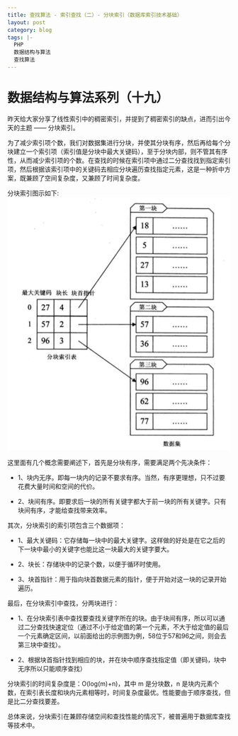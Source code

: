 ```yaml
---
title: 查找算法 - 索引查找（二）- 分块索引（数据库索引技术基础）
layout: post
category: blog
tags: |-
  PHP
  数据结构与算法
  查找算法
---
```


# 数据结构与算法系列（十九）

昨天给大家分享了线性索引中的稠密索引，并提到了稠密索引的缺点，进而引出今天的主题 —— 分块索引。

为了减少索引项个数，我们对数据集进行分块，并使其分块有序，然后再给每个分块建立一个索引项（索引值是分块中最大关键码），至于分块内部，则不管其有序性，从而减少索引项的个数。在查找的时候在索引项中通过二分查找找到指定索引项，然后根据该索引项中的关键码去相应分块遍历查找指定元素，这是一种折中方案，既兼顾了空间复杂度，又兼顾了时间复杂度。

分块索引图示如下:
![](/assets/post/Fr8CaNY2LsA-aL6fH3LEt2nMXD4D.png)

这里面有几个概念需要阐述下，首先是分块有序，需要满足两个先决条件：

- 1、块内无序。即每一块内的记录不要求有序。当然，有序更理想，只不过要花费大量时间和空间的代价。

- 2、块间有序。即要求后一块的所有关键字都大于前一块的所有关键字。只有块间有序，才能给查找带来效率。

其次，分块索引的索引项包含三个数据项：

- 1、最大关键码：它存储每一块中的最大关键字。这样做的好处是在它之后的下一块中最小的关键字也能比这一块最大的关键字要大。

- 2、块长：存储块中的记录个数，以便于循环时使用。

- 3、块首指针：用于指向块首数据元素的指针，便于开始对这一块的记录开始遍历。

最后，在分块索引中查找，分两块进行：

- 1、在分块索引表中查找要查找关键字所在的块。由于块间有序，所以可以通过二分查找快速定位（通过不小于给定值的第一个元素，不大于给定值的最后一个元素确定区间，以前面给出的示例图为例，58位于57和96之间，则会去第三块中查找）。

- 2、根据块首指针找到相应的块，并在块中顺序查找指定值（即关键码，块中无序所以只能顺序查找）


分块索引的时间复杂度是：O(log(m)+n)，其中 m 是分块数，n 是块内元素个数，在索引表长度和块内元素相等时，时间复杂度最优。性能要由于顺序查找，但是比二分查找要差。

总体来说，分块索引在兼顾存储空间和查找性能的情况下，被普遍用于数据库查找等技术中。